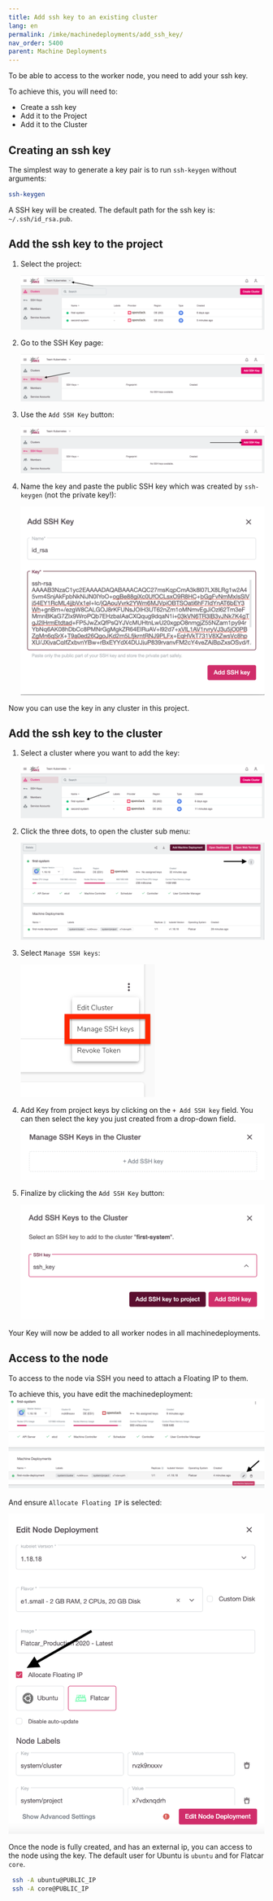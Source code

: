 ```yaml
---
title: Add ssh key to an existing cluster
lang: en
permalink: /imke/machinedeployments/add_ssh_key/
nav_order: 5400
parent: Machine Deployments
---
```


To be able to access to the worker node, you need to add your ssh key.

To achieve this, you will need to:

- Create a ssh key
- Add it to the Project
- Add it to the Cluster

## Creating an ssh key

The simplest way to generate a key pair is to run `ssh-keygen` without arguments:

```bash
ssh-keygen
```

A SSH key will be created. The default path for the ssh key is: `~/.ssh/id_rsa.pub`.

## Add the ssh key to the project

1. Select the project:

    ![Projects](projects.png)

2. Go to the SSH Key page:

    ![Project-Menu](project-menu.png)

3. Use the `Add SSH Key` button:

    ![SSH-Key-Page](ssh-key-page.png)

4. Name the key and paste the public SSH key which was created by `ssh-keygen` (not the private key!):

    ![Ssh-key](ssh-key.png)

Now you can use the key in any cluster in this project.

## Add the ssh key to the cluster

1. Select a cluster where you want to add the key:

    ![Cluster](clusters.png)

2. Click the three dots, to open the cluster sub menu:

    ![Trhee-Dots](three-dots.png)

3. Select `Manage SSH keys`:

    ![Edit-Cluster](manage-ssh-keys.png)

4. Add Key from project keys by clicking on the `+ Add SSH key` field. You can then select the key you just
   created from a drop-down field.
    ![Manage-Keys](manage-keys.png)

5. Finalize by clicking the `Add SSH Key` button:

    ![Key-List](key-list.png)

Your Key will now be added to all worker nodes in all machinedeployments.

## Access to the node

To access to the node via SSH you need to attach a Floating IP to them.

To achieve this, you have edit the machinedeployment:
![Edit-MD](edit_machine_deployment.png)

And ensure `Allocate Floating IP` is selected:

![Enable-Floating_IP](enable-fip.png)

Once the node is fully created, and has an external ip, you can access to the node using the key.
The default user for Ubuntu is `ubuntu` and for Flatcar `core`.

```bash
 ssh -A ubuntu@PUBLIC_IP
 ssh -A core@PUBLIC_IP
```
